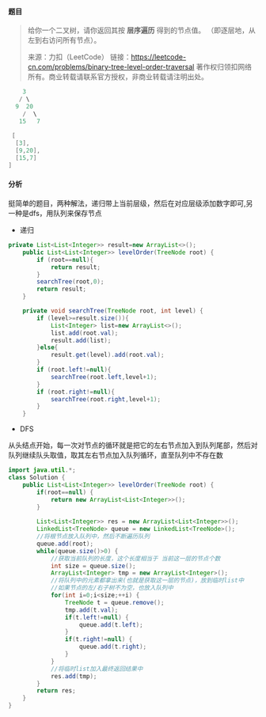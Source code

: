 #### 题目

> 给你一个二叉树，请你返回其按 **层序遍历** 得到的节点值。 （即逐层地，从左到右访问所有节点）。
>
> 来源：力扣（LeetCode）
> 链接：https://leetcode-cn.com/problems/binary-tree-level-order-traversal
> 著作权归领扣网络所有。商业转载请联系官方授权，非商业转载请注明出处。

```java
    3
   / \
  9  20
    /  \
   15   7
   
 [
  [3],
  [9,20],
  [15,7]
]  
```

#### 分析

挺简单的题目，两种解法，递归带上当前层级，然后在对应层级添加数字即可,另一种是dfs，用队列来保存节点

- 递归

```java
private List<List<Integer>> result=new ArrayList<>();
    public List<List<Integer>> levelOrder(TreeNode root) {
        if (root==null){
            return result;
        }
        searchTree(root,0);
        return result;
    }

    private void searchTree(TreeNode root, int level) {
        if (level>=result.size()){
            List<Integer> list=new ArrayList<>();
            list.add(root.val);
            result.add(list);
        }else{
            result.get(level).add(root.val);
        }
        if (root.left!=null){
            searchTree(root.left,level+1);
        }
        if (root.right!=null){
            searchTree(root.right,level+1);
        }
    }
```

-  DFS

  从头结点开始，每一次对节点的循环就是把它的左右节点加入到队列尾部，然后对队列继续队头取值，取其左右节点加入队列循环，直至队列中不存在数

```java
import java.util.*;	
class Solution {
	public List<List<Integer>> levelOrder(TreeNode root) {
		if(root==null) {
			return new ArrayList<List<Integer>>();
		}
		
		List<List<Integer>> res = new ArrayList<List<Integer>>();
		LinkedList<TreeNode> queue = new LinkedList<TreeNode>();
		//将根节点放入队列中，然后不断遍历队列
		queue.add(root);
		while(queue.size()>0) {
			//获取当前队列的长度，这个长度相当于 当前这一层的节点个数
			int size = queue.size();
			ArrayList<Integer> tmp = new ArrayList<Integer>();
			//将队列中的元素都拿出来(也就是获取这一层的节点)，放到临时list中
			//如果节点的左/右子树不为空，也放入队列中
			for(int i=0;i<size;++i) {
				TreeNode t = queue.remove();
				tmp.add(t.val);
				if(t.left!=null) {
					queue.add(t.left);
				}
				if(t.right!=null) {
					queue.add(t.right);
				}
			}
			//将临时list加入最终返回结果中
			res.add(tmp);
		}
		return res;
	}
}

```

